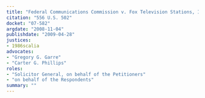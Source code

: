 ```yaml
---
title: "Federal Communications Commission v. Fox Television Stations, Inc."
citation: "556 U.S. 502"
docket: "07-582"
argdate: "2008-11-04"
publishdate: "2009-04-28"
justices:
- 1986scalia
advocates:
- "Gregory G. Garre"
- "Carter G. Phillips"
roles:
- "Solicitor General, on behalf of the Petitioners"
- "on behalf of the Respondents"
summary: ""
---
```


